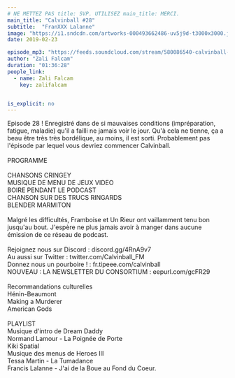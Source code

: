 ```yaml
---
# NE METTEZ PAS title: SVP. UTILISEZ main_title: MERCI.
main_title: "Calvinball #28"
subtitle:  "FranXXX Lalanne"
image: "https://i1.sndcdn.com/artworks-000493662486-uv5j9d-t3000x3000.jpg"
date: 2019-02-23

episode_mp3: "https://feeds.soundcloud.com/stream/580086540-calvinball-radio-calvinball-28-franxxx-lalanne.mp3"
author: "Zali Falcam"
duration: "01:36:28"
people_link: 
  - name: Zali Falcam
    key: zalifalcam


is_explicit: no
---
```


<PodcastHeader/>

<!-- ECRIRE LA DESCRIPTION DE L'EPISODE SOUS CETTE LIGNE -->
Episode 28 ! Enregistré dans de si mauvaises conditions (impréparation, fatigue, maladie) qu'il a failli ne jamais voir le jour. Qu'à cela ne tienne, ça a beau être très très bordélique, au moins, il est sorti. Probablement pas l'épisode par lequel vous devriez commencer Calvinball.<br><br>PROGRAMME<br><br>CHANSONS CRINGEY<br>MUSIQUE DE MENU DE JEUX VIDEO<br>BOIRE PENDANT LE PODCAST<br>CHANSON SUR DES TRUCS RINGARDS<br>BLENDER MARMITON<br><br>Malgré les difficultés, Framboise et Un Rieur ont vaillamment tenu bon jusqu'au bout. J'espère ne plus jamais avoir à manger dans aucune émission de ce réseau de podcast.<br><br>Rejoignez nous sur Discord : discord.gg/4RnA9v7<br>Au aussi sur Twitter : twitter.com/Calvinball_FM<br>Donnez nous un pourboire ! : fr.tipeee.com/calvinball<br>NOUVEAU : LA NEWSLETTER DU CONSORTIUM : eepurl.com/gcFR29<br><br>Recommandations culturelles<br>Hénin-Beaumont<br>Making a Murderer<br>American Gods<br><br>PLAYLIST<br>Musique d'intro de Dream Daddy<br>Normand Lamour - La Poignée de Porte<br>Kiki Spatial<br>Musique des menus de Heroes III<br>Tessa Martin - La Tumadance<br>Francis Lalanne - J'ai de la Boue au Fond du Coeur.

